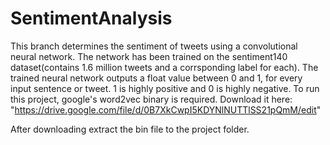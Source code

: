 # SentimentAnalysis
This branch determines the sentiment of tweets using a convolutional neural network.
The network has been trained on the sentiment140 dataset(contains 1.6 million tweets and a corrsponding label for each).
The trained neural network outputs a float value between 0 and 1, for every input sentence or tweet. 1 is highly positive and 0 is highly negative.
To run this project, google's word2vec binary is required. Download it here:
"https://drive.google.com/file/d/0B7XkCwpI5KDYNlNUTTlSS21pQmM/edit"

After downloading extract the bin file to the project folder.
